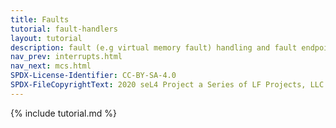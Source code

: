 ```yaml
---
title: Faults
tutorial: fault-handlers
layout: tutorial
description: fault (e.g virtual memory fault) handling and fault endpoints
nav_prev: interrupts.html
nav_next: mcs.html
SPDX-License-Identifier: CC-BY-SA-4.0
SPDX-FileCopyrightText: 2020 seL4 Project a Series of LF Projects, LLC.
---
```

{% include tutorial.md %}
